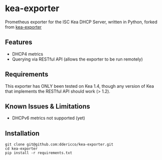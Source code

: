 # kea-exporter
Prometheus exporter for the ISC Kea DHCP Server, written in Python, forked from [kea-exporter](https://github.com/mweinelt/kea-exporter/)

## Features
* DHCP4 metrics
* Querying via RESTful API (allows the exporter to be run remotely)

## Requirements
This exporter has ONLY been tested on Kea 1.4, though any version of Kea that implements the RESTful API should work (> 1.2).

## Known Issues & Limitations
- DHCPv6 metrics not supported (yet)

## Installation
```
git clone git@github.com:ddericco/kea-exporter.git
cd kea-exporter
pip install -r requirements.txt
```
